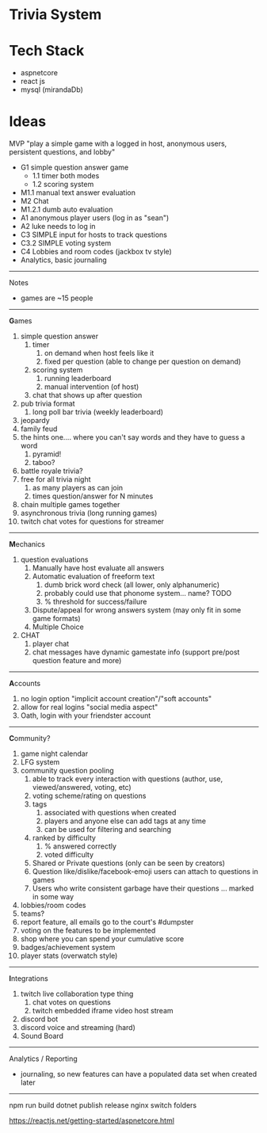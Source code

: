 # Trivia System


# Tech Stack
- aspnetcore
- react js
- mysql (mirandaDb)

# Ideas
MVP "play a simple game with a logged in host, anonymous users, persistent questions, and lobby"
- G1 simple question answer game
    - 1.1 timer both modes
    - 1.2 scoring system
- M1.1 manual text answer evaluation
- M2 Chat
- M1.2.1 dumb auto evaluation
- A1 anonymous player users (log in as "sean")
- A2 luke needs to log in
- C3 SIMPLE input for hosts to track questions
- C3.2 SIMPLE voting system
- C4 Lobbies and room codes (jackbox tv style)
- Analytics, basic journaling

---
Notes
- games are ~15 people

---
**G**ames
1. simple question answer
    1. timer
        1. on demand when host feels like it
        1. fixed per question (able to change per question on demand)
    1. scoring system
        1. running leaderboard
        1. manual intervention (of host)
    1. chat that shows up after question
1. pub trivia format
    1. long poll bar trivia (weekly leaderboard)
1. jeopardy
1. family feud
1. the hints one.... where you can't say words and they have to guess a word
    1. pyramid!
    1. taboo?
1. battle royale trivia?
1. free for all trivia night
    1. as many players as can join
    1. times question/answer for N minutes
1. chain multiple games together
1. asynchronous trivia (long running games)
1. twitch chat votes for questions for streamer

---
**M**echanics
1. question evaluations
    1. Manually have host evaluate all answers
    1. Automatic evaluation of freeform text
        1. dumb brick word check (all lower, only alphanumeric)
        1. probably could use that phonome system... name? TODO
        1. % threshold for success/failure
    1. Dispute/appeal for wrong answers system (may only fit in some game formats)
    1. Multiple Choice
1. CHAT
    1. player chat
    1. chat messages have dynamic gamestate info (support pre/post question feature and more)

---
**A**ccounts
1. no login option "implicit account creation"/"soft accounts"
1. allow for real logins "social media aspect"
1. Oath, login with your friendster account

---
**C**ommunity?
1. game night calendar
1. LFG system
1. community question pooling
    1. able to track every interaction with questions (author, use, viewed/answered, voting, etc)
    1. voting scheme/rating on questions
    1. tags
        1. associated with questions when created
        1. players and anyone else can add tags at any time
        1. can be used for filtering and searching
    1. ranked by difficulty
        1. % answered correctly
        1. voted difficulty
    1. Shared or Private questions (only can be seen by creators)
    1. Question like/dislike/facebook-emoji users can attach to questions in games
    1. Users who write consistent garbage have their questions ... marked in some way
1. lobbies/room codes
1. teams?
1. report feature, all emails go to the court's #dumpster
1. voting on the features to be implemented
1. shop where you can spend your cumulative score
1. badges/achievement system
1. player stats (overwatch style)

---
**I**ntegrations
1. twitch live collaboration type thing
    1. chat votes on questions
    1. twitch embedded iframe video host stream
1. discord bot
1. discord voice and streaming (hard)
1. Sound Board
---
Analytics / Reporting
- journaling, so new features can have a populated data set when created later
---






npm run build <front end folder> <output folder>
dotnet publish release <aspnetcore folder> <publish folder>
nginx switch folders

https://reactjs.net/getting-started/aspnetcore.html
